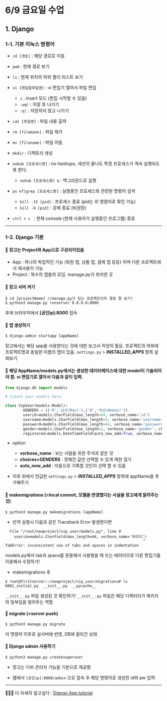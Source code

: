 # 6/9 금요일 수업

## 1. Django

### 1-1. 기본 리눅스 명령어

- `cd [경로]` : 해당 경로로 이동
- `pwd` : 현재 경로 보기
- `ls` : 현재 위치의 하위 폴더 리스트 보기
- `vi [편집할파일명]` : vi 편집기 열어서 파일 편집
  - `i` : insert 모드 (편집 시작할 수 있음)
  - `:wq!` : 저장 후 나가기
  - `:q!` : 저장하지 않고 나가기
- `cat [파일명]` : 파일 내용 출력
- `rm [filemane]` : 파일 제거
- `mv [filename]` : 파일 이동
- `mkdir` : 디렉토리 생성
- `nohub [프로세스명]` : no hanhups, 세션이 끝나도 특정 프로세스가 계속 실행되도록 한다.

  - `nohub [프로세스명] &` : 백그라운드로 실행

- `ps ef|grep [프로세스명]` : 실행중인 프로세스와 관련된 명령어 검색

  - `kill -15 [pid]` : 프로세스 종료 (pid는 위 명령어로 확인 가능)
  - `kill -9 [pid]` : 강제 종료 (비권장)

- `ctrl + c ` : 현재 console (현재 사용자가 실행중인 프로그램) 종료

---

### 1-2. Django 기본

#### 📍 장고는 **Project**와 **App**으로 구성되어있음

- App : 하나의 독립적인 기능 (회원 앱, 상품 앱, 결제 앱 등등) 이며 다른 프로젝트에서 재사용이 가능
- Project : 복수의 앱들의 모임. manage.py가 위치한 곳

#### 📍 장고 서버 켜기

```
$ cd [projectName] //manage.py가 있는 프로젝트인지 경로 잘 보기!
$ python3 manage.py runserver 0.0.0.0:8000
```

후에 브라우저에서 **[공인ip]:8000** 접속

#### 📍 앱 생성하기

```
$ django-admin startapp [appName]
```

장고에서는 해당 app을 사용한다는 것에 대한 보고서 작성이 필요.
프로젝트의 하위에 프로젝트명과 동일한 이름의 앱이 있음. `settings.py` >
**_INSTALLED_APPS_** 항목 살펴보기

#### 📍 해당 **AppName/models.py**에서는 생성한 데이터베이스에 대한 model이 기술되어야 함. vi 편집기로 열어서 다음과 같이 입력.

```python
from django.db import models

# Create your models here.

class VipUser(models.Model):
        GENDERS = (('M','남성(Man)'),('W','여성(Woman)'))
        userid=models.CharField(max_length=64, verbose_name='id')
        username=models.CharField(max_length=5, verbose_name='username')
        password=models.CharField(max_length=64, verbose_name='password')
        gender=models.CharField(max_length=1, verbose_name='gender', choices=GENDERS)
        registered=models.DateTimeField(auto_now_add=True, verbose_name='register')
```

- option

  - **verbose_name** : 보는 사람을 위한 주석과 같은 것
  - **choices=GENDERS** : 정해진 값만 선택할 수 있게 제한 걸기
  - **auto_now_add** : 자동으로 기록할 것인지 선택 할 수 있음
- 이후 위에서 언급한 `settings.py` > **_INSTALLED_APPS_** 항목에 appName을 추가해주기

#### 📍 makemigrations (=local commit, 모델을 변경했다는 사실을 장고에게 알려주는 것)

`$ python3 manage.py makemigrations [appName]`

- 만약 실행시 다음과 같은 Traceback Error 발생한다면

```
  File "/root/newproject/vip_user/models.py", line 9
    userid=models.CharField(max_length=64, verbose_name='아이디')
                                                              ^
TabError: inconsistent use of tabs and spaces in indentation
```

models.py에서 tab과 space를 혼용해서 사용했을 때 뜨는 에러이므로
다른 편집기를 이용해서 수정하기!

- makemigrations 후

```
$ root@firstserver:~/newproject/vip_user/migrations# ls
0001_initial.py  __init__.py  __pycache__
```

`__init__.py` 파일 생성된 것 확인하기! `__init__.py` 파일은 해당 디렉터리가 패키지의 일부임을 알려주는 역할

#### 📍 migrate (=server push)

`$ python3 manage.py migrate`

이 명령어 이후로 실서버에 반영, DB에 올라간 상태

#### 📍 Django admin 사용하기

`$ python3 manage.py createsuperuser`

- 장고는 디비 관리자 기능을 기본으로 제공함

- 웹에서 `[공인ip]:8000/admin` 으로 접속 후 해당 명령어로 생성한 id와 pw 입력
___


🤔🤔🤔 더 자세히 알고싶다 : [Django App tutorial](https://docs.djangoproject.com/ko/3.2/intro/tutorial02/)
